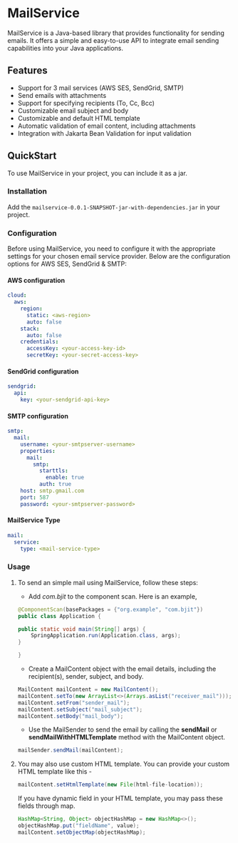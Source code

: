 # MailService

MailService is a Java-based library that provides functionality for sending emails. It offers a simple and easy-to-use API to integrate email sending capabilities into your Java applications.

## Features

- Support for 3 mail services (AWS SES, SendGrid, SMTP)
- Send emails with attachments
- Support for specifying recipients (To, Cc, Bcc)
- Customizable email subject and body
- Customizable and default HTML template
- Automatic validation of email content, including attachments
- Integration with Jakarta Bean Validation for input validation

## QuickStart

To use MailService in your project, you can include it as a jar.

### Installation

Add the `mailservice-0.0.1-SNAPSHOT-jar-with-dependencies.jar` in your project.

[//]: # (Add the following dependency to your `pom.xml`:)

[//]: # ()
[//]: # (```xml)

[//]: # (<dependency>)

[//]: # (    <groupId>com.example</groupId>)

[//]: # (    <artifactId>mailservice</artifactId>)

[//]: # (    <version>1.0.0</version>)

[//]: # (</dependency>)

[//]: # (```)

### Configuration
Before using MailService, you need to configure it with the appropriate settings for your chosen email service provider. Below are the configuration options for AWS SES, SendGrid & SMTP:

#### AWS configuration

```yml
cloud:
  aws:
    region:
      static: <aws-region>
      auto: false
    stack:
      auto: false
    credentials:
      accessKey: <your-access-key-id>
      secretKey: <your-secret-access-key>
```

#### SendGrid configuration

```yml
sendgrid:
  api:
    key: <your-sendgrid-api-key>
```

#### SMTP configuration

```yml
smtp:
  mail:
    username: <your-smtpserver-username>
    properties:
      mail:
        smtp:
          starttls:
            enable: true
          auth: true
    host: smtp.gmail.com
    port: 587
    password: <your-smtpserver-password>
```

#### MailService Type

```yml
mail:
  service:
    type: <mail-service-type>
```

### Usage
1. To send an simple mail using MailService, follow these steps:
   - Add _com.bjit_ to the component scan. Here is an example,
    ```java
    @ComponentScan(basePackages = {"org.example", "com.bjit"})
    public class Application {

    public static void main(String[] args) {
        SpringApplication.run(Application.class, args);
    }

    }
    ```

   - Create a MailContent object with the email details, including the recipient(s), sender, subject, and body.

    ```java
    MailContent mailContent = new MailContent();
    mailContent.setTo(new ArrayList<>(Arrays.asList("receiver_mail")));
    mailContent.setFrom("sender_mail");
    mailContent.setSubject("mail_subject");
    mailContent.setBody("mail_body");
    ```
   - Use the MailSender to send the email by calling the **sendMail** or **sendMailWithHTMLTemplate** method with the MailContent object.

    ```java
    mailSender.sendMail(mailContent);
    ```
2. You may also use custom HTML template. You can provide your custom HTML template like this -
    ```java
    mailContent.setHtmlTemplate(new File(html-file-location));
    ```
    If you have dynamic field in your HTML template, you may pass these fields through map.
    ```java
    HashMap<String, Object> objectHashMap = new HashMap<>();
    objectHashMap.put("fieldName", value);
    mailContent.setObjectMap(objectHashMap);
    ```


